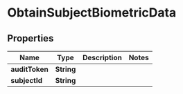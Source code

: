 
# ObtainSubjectBiometricData

## Properties
Name | Type | Description | Notes
------------ | ------------- | ------------- | -------------
**auditToken** | **String** |  | 
**subjectId** | **String** |  | 



